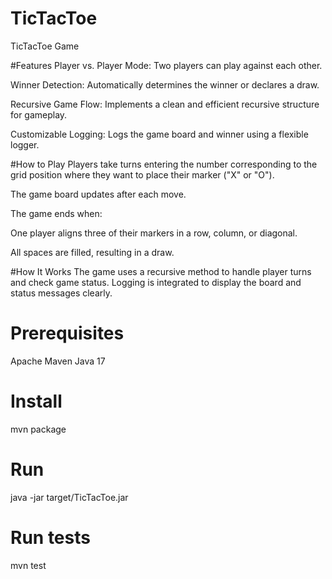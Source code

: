 # TicTacToe
 TicTacToe Game
 
  
#Features
Player vs. Player Mode: Two players can play against each other.

Winner Detection: Automatically determines the winner or declares a draw.

Recursive Game Flow: Implements a clean and efficient recursive structure for gameplay.

Customizable Logging: Logs the game board and winner using a flexible logger.

#How to Play
Players take turns entering the number corresponding to the grid position where they want to place their marker ("X" or "O").

The game board updates after each move.

The game ends when:

One player aligns three of their markers in a row, column, or diagonal.

All spaces are filled, resulting in a draw.

#How It Works
The game uses a recursive method to handle player turns and check game status. Logging is integrated to display the board and status messages clearly.

# Prerequisites
Apache Maven
Java 17

# Install
mvn package

# Run
java -jar target/TicTacToe.jar

# Run tests
mvn test